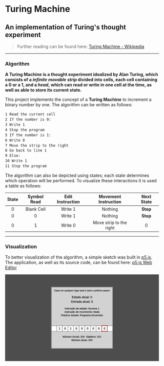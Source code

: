 # Turing Machine

## An implementation of Turing's thought experiment

> Further reading can be found here: [Turing Machine - Wikipedia](https://en.wikipedia.org/wiki/Turing_machine)

---

### Algorithm

**A Turing Machine is a thought experiment idealized by Alan Turing, which consists of a _infinite movable strip_ divided into cells, each cell containing a 0 or a 1, and a _head_, which can read or write in one cell at the time, as well as able to store its current state.**

This project implements the concept of a **Turing Machine** to increment a binary number by one. The algorithm can be written as follows:

```md
1 Read the current cell
2 If the number is 0:
3 Write 1
4 Stop the program
5 If the number is 1:
6 Write 0
7 Move the strip to the right
8 Go back to line 1
9 Else:
10 Write 1
11 Stop the program
```

The algorithm can also be depicted using states; each state determines which operation will be performed. To visualize these interactions it is used a table as follows:

| State | Symbol Read | Edit Instruction |  Movement Instruction   | Next State |
| :---: | :---------: | :--------------: | :---------------------: | :--------: |
|   0   | Blank Cell  |     Write 1      |         Nothing         |  **Stop**  |
|   0   |      0      |     Write 1      |         Nothing         |  **Stop**  |
|   0   |      1      |     Write 0      | Move strip to the right |     0      |

---

### Visualization

To better visualization of the algorithm, a simple sketch was built in [p5.js](https://p5js.org). The application, as well as its source code, can be found here: [p5.js Web Editor](https://editor.p5js.org/arthurvergacas/sketches/IpfuK2jbC)

![Visualizer screenshot](./application-screenshot.png)
